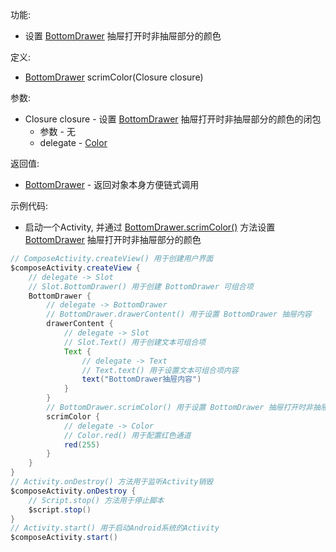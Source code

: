 功能:

+ 设置 [BottomDrawer](/API/UI/Compose/Widget/BottomDrawer/README.md) 抽屉打开时非抽屉部分的颜色

定义:

+ [BottomDrawer](/API/UI/Compose/Widget/BottomDrawer/README.md) scrimColor(Closure closure)

参数:

+ Closure closure - 设置 [BottomDrawer](/API/UI/Compose/Widget/BottomDrawer/README.md) 抽屉打开时非抽屉部分的颜色的闭包
    + 参数 - 无
    + delegate - [Color](/API/UI/Compose/Theme/Color/Color/README.md)

返回值:

+ [BottomDrawer](/API/UI/Compose/Widget/BottomDrawer/README.md) - 返回对象本身方便链式调用

示例代码:

+ 启动一个Activity, 并通过 [BottomDrawer.scrimColor()](/API/UI/Compose/Widget/BottomDrawer/README.md?id=scrimColor)
  方法设置 [BottomDrawer](/API/UI/Compose/Widget/BottomDrawer/README.md) 抽屉打开时非抽屉部分的颜色

```groovy
// ComposeActivity.createView() 用于创建用户界面
$composeActivity.createView {
    // delegate -> Slot
    // Slot.BottomDrawer() 用于创建 BottomDrawer 可组合项
    BottomDrawer {
        // delegate -> BottomDrawer
        // BottomDrawer.drawerContent() 用于设置 BottomDrawer 抽屉内容
        drawerContent {
            // delegate -> Slot
            // Slot.Text() 用于创建文本可组合项
            Text {
                // delegate -> Text
                // Text.text() 用于设置文本可组合项内容
                text("BottomDrawer抽屉内容")
            }
        }
        // BottomDrawer.scrimColor() 用于设置 BottomDrawer 抽屉打开时非抽屉部分的颜色
        scrimColor {
            // delegate -> Color
            // Color.red() 用于配置红色通道
            red(255)
        }
    }
}
// Activity.onDestroy() 方法用于监听Activity销毁
$composeActivity.onDestroy {
    // Script.stop() 方法用于停止脚本
    $script.stop()
}
// Activity.start() 用于启动Android系统的Activity
$composeActivity.start()
```